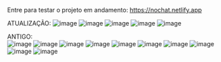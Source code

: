 Entre para testar o projeto em andamento: https://nochat.netlify.app

ATUALIZAÇÃO:
![image](https://user-images.githubusercontent.com/69858181/219887314-7ca3d830-7575-496b-8e1c-8b700d81e2fe.png)
![image](https://user-images.githubusercontent.com/69858181/219887492-39bccad5-ab5c-4277-99a5-83df9daf2d28.png)
![image](https://user-images.githubusercontent.com/69858181/219887701-e4380d81-0caa-4be8-9c11-c1a483c69951.png)
![image](https://user-images.githubusercontent.com/69858181/219888076-d3f68cd3-ccf7-445f-9118-32b77d45c453.png)
![image](https://user-images.githubusercontent.com/69858181/219888146-75bc0258-3286-4830-8b6b-07eb9354df63.png)



ANTIGO:   
![image](https://user-images.githubusercontent.com/69858181/219817142-697250c8-c1ef-485e-a6c8-70fd02b735dc.png)
![image](https://user-images.githubusercontent.com/69858181/219817153-a5bf2124-dc95-4cb4-aba2-21b785b93344.png)
![image](https://user-images.githubusercontent.com/69858181/219817178-95a2a670-c3dc-4e0e-9573-5f5d29ebe96a.png)
![image](https://user-images.githubusercontent.com/69858181/219817189-b73d12af-48eb-490d-a2cf-bd5d94a3bd53.png)
![image](https://user-images.githubusercontent.com/69858181/219817205-6ffa9b05-7b87-402a-a80f-58e8c14e63b2.png)
![image](https://user-images.githubusercontent.com/69858181/219817218-d1b3660a-ded3-4ee3-bf17-8e5ab7d3bbf2.png)
![image](https://user-images.githubusercontent.com/69858181/219817240-b31dcb89-42e7-48dc-9700-1f5c4459ec61.png)
![image](https://user-images.githubusercontent.com/69858181/219817272-7b8672ec-0572-49ea-b158-12490f5db580.png)
![image](https://user-images.githubusercontent.com/69858181/219817310-b0997866-32b9-4e74-a8ff-2afed625367f.png)
![image](https://user-images.githubusercontent.com/69858181/219817325-57de7dd6-eced-4b17-9da2-bd9dd7244971.png)


